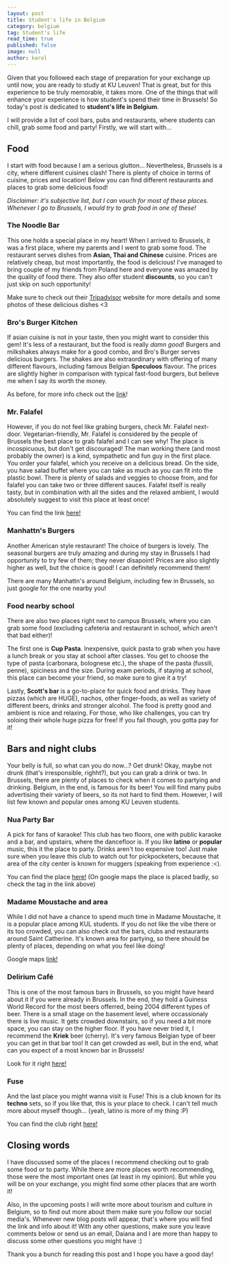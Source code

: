 ```yaml
---
layout: post
title: Student's life in Belgium
category: belgium
tag: Student's life
read_time: true
published: false
image: null
author: karol
---
```

Given that you followed each stage of preparation for your exchange up until now, you are ready to study at KU Leuven! That is great, but for this experience to be truly memorable, it takes more. One of the things that will enhance your experience is how student's spend their time in Brussels! So today's post is dedicated to **student's life in Belgium**.

I will provide a list of cool bars, pubs and restaurants, where students can chill, grab some food and party! Firstly, we will start with...

## Food

I start with food because I am a serious glutton... Nevertheless, Brussels is a city, where different cuisines clash! There is plenty of choice in terms of cuisine, prices and location! Below you can find different restaurants and places to grab some delicious food!

_Disclaimer: it's subjective list, but I can vouch for most of these places. Whenever I go to Brussels, I would try to grab food in one of these!_

### The Noodle Bar

This one holds a special place in my heart! When I arrived to Brussels, it was a first place, where my parents and I went to grab some food. The restaurant serves dishes from **Asian, Thai and Chinese** cuisine. Prices are relatively cheap, but most importantly, the food is delicious! I've managed to bring couple of my friends from Poland here and everyone was amazed by the quality of food there. They also offer student **discounts**, so you can't just skip on such opportunity!

Make sure to check out their [Tripadvisor](https://www.tripadvisor.com/Restaurant_Review-g188644-d12452228-Reviews-The_Noodle_Bar_Brussels-Brussels.html) website for more details and some photos of these delicious dishes <3


### Bro's Burger Kitchen

If asian cuisine is not in your taste, then you might want to consider this gem! It's less of a restaurant, but the food is really _damn good_! Burgers and milkshakes always make for a good combo, and Bro's Burger serves delicious burgers. The shakes are also extraordinary with offering of many different flavours, including famous Belgian **Speculoos** flavour. The prices are slightly higher in comparison with typical fast-food burgers, but believe me when I say its worth the money.

As before, for more info check out the [link](https://www.tripadvisor.com/Restaurant_Review-g188644-d16787669-Reviews-Bro_s_Burger_Kitchen-Brussels.html?m=19905)!

### Mr. Falafel

However, if you do not feel like grabing burgers, check Mr. Falafel next-door. Vegetarian-friendly, Mr. Falafel is considered by the people of Brussels the best place to grab falafel and I can see why! The place is incospicuous, but don't get discouraged! The man working there (and most probably the owner) is a kind, sympathetic and fun guy in the first place. You order your falafel, which you receive on a delicious bread. On the side, you have salad buffet where you can take as much as you can fit into the plastic bowl. There is plenty of salads and veggies to choose from, and for falafel you can take two or three different sauces. Falafel itself is really tasty, but in combination with all the sides and the relaxed ambient, I would absolutely suggest to visit this place at least once!

You can find the link [here!](https://www.tripadvisor.com/Restaurant_Review-g188644-d9456920-Reviews-Mr_Falafel-Brussels.html)

### Manhattn's Burgers

Another American style restaurant! The choice of burgers is lovely. The seasonal burgers are truly amazing and during my stay in Brussels I had opportunity to try few of them; they never disapoint! Prices are also slightly higher as well, but the choice is good! I can definitely recommend them!

There are many Manhattn's around Belgium, including few in Brussels, so just google for the one nearby you!

### Food nearby school

There are also two places right next to campus Brussels, where you can grab some food (excluding cafeteria and restaurant in school, which aren't that bad either)!

The first one is **Cup Pasta**. Inexpensive, quick pasta to grab when you have a lunch break or you stay at school after classes. You get to choose the type of pasta (carbonara, bolognese etc.), the shape of the pasta (fussili, penne), spiciness and the size. During exam periods, if staying at school, this place can become your friend, so make sure to give it a try!

Lastly, **Scott's bar** is a go-to-place for quick food and drinks. They have pizzas (which are HUGE), nachos, other finger-foods, as well as variety of different beers, drinks and stronger alcohol. The food is pretty good and ambient is nice and relaxing. For those, who like challenges, you can try soloing their whole huge pizza for free! If you fail though, you gotta pay for it!

## Bars and night clubs

Your belly is full, so what can you do now...? Get drunk! Okay, maybe not drunk (that's irresponsible, righht?), but you can grab a drink or two. In Brussels, there are plenty of places to check when it comes to partying and drinking. Belgium, in the end, is famous for its beer! You will find many pubs advertising their variety of beers, so its not hard to find them. However, I will list few known and popular ones among KU Leuven students.

### Nua Party Bar

A pick for fans of karaoke! This club has two floors, one with public karaoke and a bar, and upstairs, where the dancefloor is. If you like **latino** or **popular** music, this it the place to party. Drinks aren't too expensive too! Just make sure when you leave this club to watch out for pickpocketers, because that area of the city center is known for muggers (speaking from experience :<).

You can find the place [here!](https://goo.gl/maps/DUDNoJxM9P2Dii166) (On google maps the place is placed badly, so check the tag in the link above)

### Madame Moustache and area

While I did not have a chance to spend much time in Madame Moustache, it is a popular place among KUL students. If you do not like the vibe there or its too crowded, you can also check out the bars, clubs and restaurants around Saint Catherine. It's known area for partying, so there should be plenty of places, depending on what you feel like doing!

Google maps [link!](https://g.page/MadameMoustacheBrussels?share)

### Delirium Café

This is one of the most famous bars in Brussels, so you might have heard about it if you were already in Brussels. In the end, they hold a Guiness World Record for the most beers offerred, being 2004 different types of beer. There is a small stage on the basement level, where occassionaly there is live music. It gets crowded downstairs, so if you need a bit more space, you can stay on the higher floor. If you have never tried it, I recommend the **Kriek** beer (cherry). It's very famous Belgian type of beer you can get in that bar too! It can get crowded as well, but in the end, what can you expect of a most known bar in Brussels!

Look for it right [here!](https://g.page/deliriumvillage?share)

### Fuse

And the last place you might wanna visit is Fuse! This is a club known for its **techno** sets, so if you like that, this is your place to check. I can't tell much more about myself though... (yeah, latino is more of my thing :P)

You can find the club right [here!](https://g.page/fusebrussels?share)

## Closing words

I have discussed some of the places I recommend checking out to grab some food or to party. While there are more places worth recommending, those were the most important ones (at least in my opinion). But while you will be on your exchange, you might find some other places that are worth it!

Also, in the upcoming posts I will write more about tourism and culture in Belgium, so to find out more about them make sure you follow our social media's. Whenever new blog posts will appear, that's where you will find the link and info about it! With any other questions, make sure you leave comments below or send us an email, Daiana and I are more than happy to discuss some other questions you might have :)

Thank you a bunch for reading this post and I hope you have a good day!
